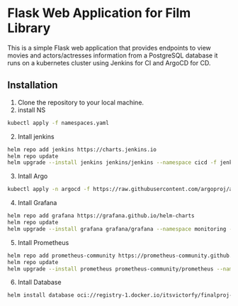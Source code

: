 # Flask Web Application for Film Library

This is a simple Flask web application that provides endpoints to view movies and actors/actresses information from a PostgreSQL database it runs on a kubernetes cluster using Jenkins for CI and ArgoCD for CD. 

## Installation

1. Clone the repository to your local machine.
2. install NS
```bash
kubectl apply -f namespaces.yaml
```
2. Intall jenkins
```bash
helm repo add jenkins https://charts.jenkins.io
helm repo update
helm upgrade --install jenkins jenkins/jenkins --namespace cicd -f jenkis-values.yaml
```
3. Intall Argo
```bash
kubectl apply -n argocd -f https://raw.githubusercontent.com/argoproj/argo-cd/stable/manifests/install.yaml
```
4. Intall Grafana
```bash
helm repo add grafana https://grafana.github.io/helm-charts
helm repo update
helm upgrade --install grafana grafana/grafana --namespace monitoring -f grafana-values.yaml
```
5. Intall Prometheus
```bash
helm repo add prometheus-community https://prometheus-community.github.io/helm-charts
helm repo update
helm upgrade --install prometheus prometheus-community/prometheus --namespace cicd -f prom-values.yaml
```
6. Intall Database
```bash
helm install database oci://registry-1.docker.io/itsvictorfy/finalproj-db --version 1.0-00dd16d
```



